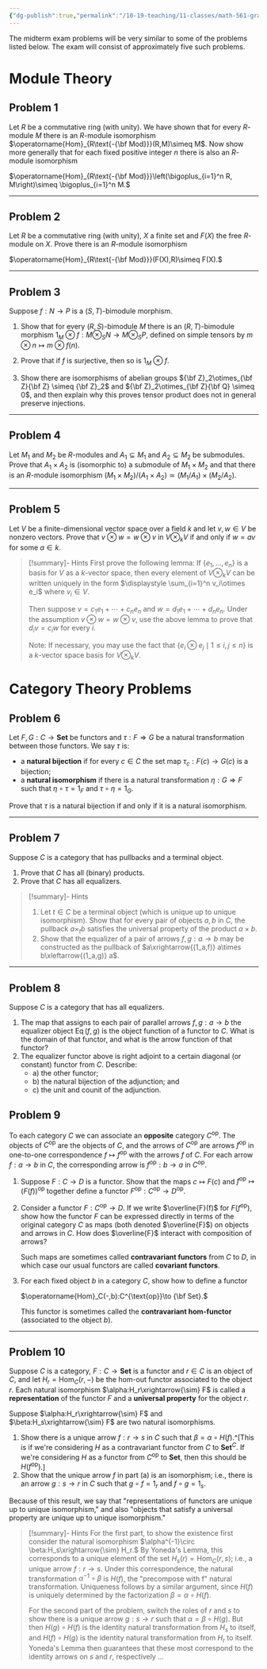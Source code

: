 ```yaml
---
{"dg-publish":true,"permalink":"/10-19-teaching/11-classes/math-561-graduate-algebra/2025-fall/study-guides/study-guide-for-midterm-exam/","updated":"2025-06-18T14:49:19-07:00"}
---
```


The midterm exam problems will be very similar to some of the problems listed below. The exam will consist of approximately five such problems.

# Module Theory

## Problem 1


<div class="transclusion internal-embed is-loaded"><div class="markdown-embed">




Let $R$ be a commutative ring (with unity). We have shown that for every $R$-module $M$ there is an $R$-module isomorphism $\operatorname{Hom}_{R\text{-{\bf Mod}}}(R,M)\simeq M$. Now show more generally that for each fixed positive integer $n$ there is also an $R$-module isomorphism

$\operatorname{Hom}_{R\text{-{\bf Mod}}}\left(\bigoplus_{i=1}^n R, M\right)\simeq \bigoplus_{i=1}^n M.$

</div></div>


---

## Problem 2


<div class="transclusion internal-embed is-loaded"><div class="markdown-embed">




Let $R$ be a commutative ring (with unity), $X$ a finite set and $F(X)$ the free $R$-module on $X$. Prove there is an $R$-module isomorphism

$\operatorname{Hom}_{R\text{-{\bf Mod}}}(F(X),R)\simeq F(X).$

</div></div>



---

## Problem 3



<div class="transclusion internal-embed is-loaded"><div class="markdown-embed">




Suppose $f:N\to P$ is a $(S,T)$-bimodule morphism.
1. Show that for every $(R,S)$-bimodule $M$ there is an $(R,T)$-bimodule morphism
   $1_M\otimes f:M\otimes_S N\to M\otimes_S P,$
   defined on simple tensors by $m\otimes n\mapsto m\otimes f(n)$.

2. Prove that if $f$ is surjective, then so is $1_M\otimes f$.

3. Show there are isomorphisms of abelian groups ${\bf Z}_2\otimes_{\bf Z}{\bf Z} \simeq {\bf Z}_2$ and ${\bf Z}_2\otimes_{\bf Z}{\bf Q} \simeq 0$, and then explain why this proves tensor product does not in general preserve injections.

</div></div>


---

## Problem 4


<div class="transclusion internal-embed is-loaded"><div class="markdown-embed">




Let $M_1$ and $M_2$ be $R$-modules and $A_1\subseteq M_1$ and $A_2\subseteq M_2$ be submodules. Prove that $A_1\times A_2$ is (isomorphic to) a submodule of $M_1\times M_2$ and that there is an $R$-module isomorphism
$(M_1\times M_2)/(A_1\times A_2)\simeq (M_1/A_1)\times (M_2/A_2).$

</div></div>


---

## Problem 5


<div class="transclusion internal-embed is-loaded"><div class="markdown-embed">




Let $V$ be a finite-dimensional vector space over a field $k$ and let $v, w\in V$ be nonzero vectors. Prove that $v\otimes w=w\otimes v$ in $V\otimes_k V$ if and only if $w=av$ for some $a\in k$.

>[!summary]- Hints
>First prove the following lemma: If $\{e_1,\ldots, e_n\}$ is a basis for $V$ as a $k$-vector space, then every element of $V\otimes_k V$ can be written uniquely in the form $\displaystyle \sum_{i=1}^n v_i\otimes e_i$ where $v_i\in V$.
>
>Then suppose $v=c_1e_1+\cdots +c_ne_n$ and $w=d_1e_1+\cdots+d_ne_n$. Under the assumption $v\otimes w=w\otimes v$, use the above lemma to prove that $d_iv=c_iw$ for every $i$.
>
>Note: If necessary, you may use the fact that $\{e_i\otimes e_j\mid 1\leq i,j\leq n\}$ is a $k$-vector space basis for $V\otimes_k V$.

</div></div>


# Category Theory Problems

## Problem 6


<div class="transclusion internal-embed is-loaded"><div class="markdown-embed">




Let  $F,G:C\to \textbf{Set}$ be functors and $\tau:F\Rightarrow G$ be a natural transformation between those functors. We say $\tau$ is:
- a **natural bijection** if for every $c\in C$ the set map $\tau_c:F(c)\to G(c)$ is a bijection;
- a **natural isomorphism** if there is a natural transformation $\eta:G\Rightarrow F$ such that $\eta\circ \tau=1_F$ and $\tau\circ \eta=1_G$.

Prove that $\tau$ is a natural bijection if and only if it is a natural isomorphism.

</div></div>


---

## Problem 7


<div class="transclusion internal-embed is-loaded"><div class="markdown-embed">




Suppose $C$ is a category that has pullbacks and a terminal object.
1. Prove that $C$ has all (binary) products.
2. Prove that $C$ has all equalizers.

> [!summary]- Hints
> 1. Let $t\in C$ be a terminal object (which is unique up to unique isomorphism). Show that for every pair of objects $a,b$ in $C$, the pullback $a\times_t b$ satisfies the universal property of the product $a\times b$.
> 2. Show that the equalizer of a pair of arrows $f,g:a\to b$ may be constructed as the pullback of $a\xrightarrow{(1_a,f)} a\times b\xleftarrow{(1_a,g)} a$.

</div></div>


---

## Problem 8


<div class="transclusion internal-embed is-loaded"><div class="markdown-embed">




Suppose $C$ is a category that has all equalizers.
1. The map that assigns to each pair of parallel arrows $f,g:a\to b$ the equalizer object $\operatorname{Eq}(f,g)$ is the object function of a functor to $C$. What is the domain of that functor, and what is the arrow function of that functor?
2. The equalizer functor above is right adjoint to a certain diagonal (or constant) functor from $C$. Describe:
   - a) the other functor;
   - b) the natural bijection of the adjunction; and
   - c) the unit and counit of the adjunction.

</div></div>


## Problem 9


<div class="transclusion internal-embed is-loaded"><div class="markdown-embed">




To each category $C$ we can associate an **opposite** category $C^{\text{op}}$. The objects of $C^{\text{op}}$ are the objects of $C$, and the arrows of $C^{\text{op}}$ are arrows $f^{\text{op}}$ in one-to-one correspondence $f\mapsto f^{\text{op}}$ with the arrows $f$ of $C$. For each arrow $f:a\to b$ in $C$, the corresponding arrow is $f^{\text{op}}:b\to a$ in $C^{\text{op}}$.
1. Suppose $F:C\to D$ is a functor. Show that the maps $c\mapsto F(c)$ and $f^{\text{op}}\mapsto (F(f))^{\text{op}}$ together define a functor $F^{\text{op}}:C^{\text{op}}\to D^{\text{op}}$.
2. Consider a functor $F:C^{\text{op}}\to D$. If we write $\overline{F}(f)$ for $F(f^{\text{op}})$, show how the functor $F$ can be expressed directly in terms of the original category $C$ as maps (both denoted $\overline{F}$) on objects and arrows in $C$. How does $\overline{F}$ interact with composition of arrows?
   
   Such maps are sometimes called **contravariant functors** from $C$ to $D$, in which case our usual functors are called **covariant functors**.
3. For each fixed object $b$ in a category $C$, show how to define a functor
   
   $\operatorname{Hom}_C(-,b):C^{\text{op}}\to {\bf Set}.$
   
   This functor is sometimes called the **contravariant hom-functor** (associated to the object $b$).

</div></div>


---

## Problem 10


<div class="transclusion internal-embed is-loaded"><div class="markdown-embed">




Suppose $C$ is a category, $F:C\to \textbf{Set}$ is a functor and $r\in C$ is an object of $C$, and let $H_r=\operatorname{Hom}_C(r,-)$ be the hom-out functor associated to the object $r$. Each natural isomorphism $\alpha:H_r\xrightarrow{\sim} F$ is called a **representation** of the functor $F$ and a **universal property** for the object $r$.

Suppose $\alpha:H_r\xrightarrow{\sim} F$ and $\beta:H_s\xrightarrow{\sim} F$ are two natural isomorphisms.
1. Show there is a unique arrow $f:r\to s$ in $C$ such that $\beta = \alpha\circ H(f)$.^[This is if we're considering $H$ as a contravariant functor from $C$ to $\textbf{Set}^C$. If we're considering $H$ as a functor from $C^{\text{op}}$ to $\textbf{Set}$, then this should be $H(f^{\text{op}})$.]
2. Show that the unique arrow $f$ in part (a) is an isomorphism; i.e., there is an arrow $g:s\to r$ in $C$ such that $g\circ f=1_r$ and $f\circ g=1_s$.

Because of this result, we say that "representations of functors are unique up to unique isomorphism," and also "objects that satisfy a universal property are unique up to unique isomorphism."

>[!summary]- Hints
>For the first part, to show the existence first consider the natural isomorphism $\alpha^{-1}\circ \beta:H_s\xrightarrow{\sim} H_r.$ By Yoneda's Lemma, this corresponds to a unique element of the set $H_s(r)=\operatorname{Hom}_C(r,s)$; i.e., a unique arrow $f:r\to s.$ Under this correspondence, the natural transformation $\alpha^{-1}\circ \beta$ is $H(f)$, the "precompose with f" natural transformation. Uniqueness follows by a similar argument, since $H(f)$ is uniquely determined by the factorization $\beta=\alpha\circ H(f)$.
>
>For the second part of the problem, switch the roles of $r$ and $s$ to show there is a unique arrow $g:s\to r$ such that $\alpha=\beta\circ H(g)$. But then $H(g)\circ H(f)$ is the identity natural transformation from $H_s$ to itself, and $H(f)\circ H(g)$ is the identity natural transformation from $H_r$ to itself. Yoneda's Lemma then guarantees that these most correspond to the identity arrows on $s$ and $r$, respectively ...



</div></div>
